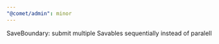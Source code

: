 ```yaml
---
"@comet/admin": minor
---
```


SaveBoundary: submit multiple Savables sequentially instead of paralell
